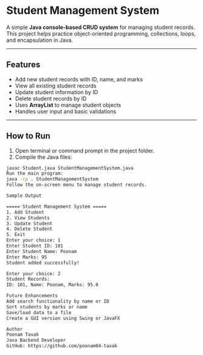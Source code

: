 # Student Management System

A simple **Java console-based CRUD system** for managing student records. This project helps practice object-oriented programming, collections, loops, and encapsulation in Java.

---

## Features

- Add new student records with ID, name, and marks
- View all existing student records
- Update student information by ID
- Delete student records by ID
- Uses **ArrayList** to manage student objects
- Handles user input and basic validations

---

## How to Run

1. Open terminal or command prompt in the project folder.
2. Compile the Java files:

```bash
javac Student.java StudentManagementSystem.java
Run the main program:
java -cp . StudentManagementSystem
Follow the on-screen menu to manage student records.

Sample Output

===== Student Management System =====
1. Add Student
2. View Students
3. Update Student
4. Delete Student
5. Exit
Enter your choice: 1
Enter Student ID: 101
Enter Student Name: Poonam
Enter Marks: 95
Student added successfully!

Enter your choice: 2
Student Records:
ID: 101, Name: Poonam, Marks: 95.0

Future Enhancements
Add search functionality by name or ID
Sort students by marks or name
Save/load data to a file
Create a GUI version using Swing or JavaFX

Author
Poonam Taxak
Java Backend Developer
GitHub: https://github.com/poonam04-taxak
